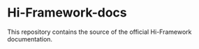 # Hi-Framework-docs
This repository contains the source of the official Hi-Framework documentation. 
